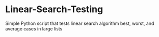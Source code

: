 # Linear-Search-Testing
Simple Python script that tests linear search algorithm best, worst, and average cases in large lists
